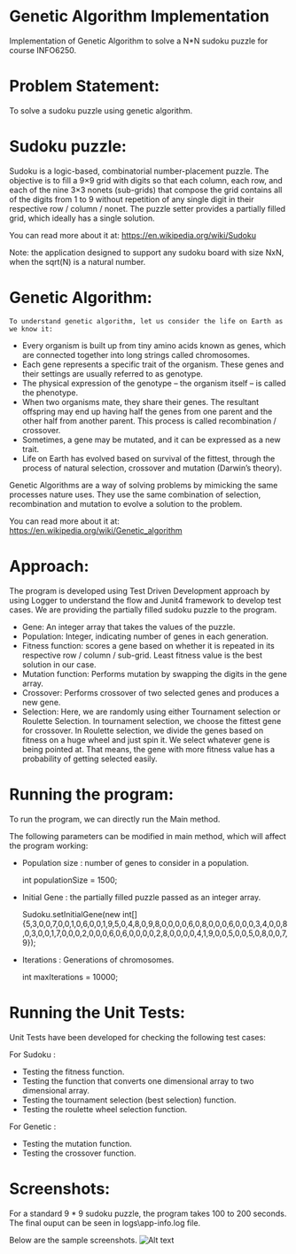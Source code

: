 # Genetic Algorithm Implementation
Implementation of Genetic Algorithm to solve a N*N sudoku puzzle for course INFO6250.

# Problem Statement:
  To solve a sudoku puzzle using genetic algorithm.
# Sudoku puzzle:
Sudoku is a logic-based, combinatorial number-placement puzzle. The objective is to fill a 9×9 grid with digits so that each column, each row, and each of the nine 3×3 nonets (sub-grids) that compose the grid contains all of the digits from 1 to 9 without repetition of any single digit in their respective row / column / nonet. The puzzle setter provides a partially filled grid, which ideally has a single solution.

You can read more about it at: https://en.wikipedia.org/wiki/Sudoku

Note: the application designed to support any sudoku board with size NxN, when the sqrt(N) is a natural number.
# Genetic Algorithm:
	To understand genetic algorithm, let us consider the life on Earth as we know it:
-	Every organism is built up from tiny amino acids known as genes, which are connected together into long strings called chromosomes.
-	Each gene represents a specific trait of the organism. These genes and their settings are usually referred to as genotype.
-	The physical expression of the genotype – the organism itself – is called the phenotype.
-	When two organisms mate, they share their genes. The resultant offspring may end up having half the genes from one parent and the other half from another parent. This process is called recombination / crossover.
-	Sometimes, a gene may be mutated, and it can be expressed as a new trait.
-	Life on Earth has evolved based on survival of the fittest, through the process of natural selection, crossover and mutation (Darwin’s theory).

Genetic Algorithms are a way of solving problems by mimicking the same processes nature uses. They use the same combination of selection, recombination and mutation to evolve a solution to the problem.

You can read more about it at: https://en.wikipedia.org/wiki/Genetic_algorithm

# Approach:
The program is developed using Test Driven Development approach by using Logger to understand the flow and Junit4 framework to develop test cases.
We are providing the partially filled sudoku puzzle to the program. 
- Gene: An integer array that takes the values of the puzzle.
- Population: Integer, indicating number of genes in each generation.
- Fitness function: scores a gene based on whether it is repeated in its respective row / column / sub-grid. Least fitness value is the best solution in our case.
- Mutation function: Performs mutation by swapping the digits in the gene array.
- Crossover: Performs crossover of two selected genes and produces a new gene.
- Selection: Here, we are randomly using either Tournament selection or Roulette Selection.
  In tournament selection, we choose the fittest gene for crossover. 
  In Roulette selection, we divide the genes based on fitness on a huge wheel and just spin it. We select whatever gene is being pointed   at. That means, the gene with more fitness value has a probability of getting selected easily.

# Running the program:
To run the program, we can directly run the Main method.

The following parameters can be modified in main method, which will affect the program working:
- Population size : number of genes to consider in a population.

  int populationSize = 1500;
- Initial Gene : the partially filled puzzle passed as an integer array.

  Sudoku.setInitialGene(new int[]{5,3,0,0,7,0,0,1,0,6,0,0,1,9,5,0,4,8,0,9,8,0,0,0,0,6,0,8,0,0,0,6,0,0,0,3,4,0,0,8,0,3,0,0,1,7,0,0,0,2,0,0,0,6,0,6,0,0,0,0,2,8,0,0,0,0,4,1,9,0,0,5,0,0,5,0,8,0,0,7,9});
- Iterations : Generations of chromosomes.

  int maxIterations =  10000;

# Running the Unit Tests:

Unit Tests have been developed for checking the following test cases:

For Sudoku :
- Testing the fitness function.
- Testing the function that converts one dimensional array to two dimensional array.
- Testing the tournament selection (best selection) function.
- Testing the roulette wheel selection function.

For Genetic : 
- Testing the mutation function.
- Testing the crossover function.

# Screenshots:
For a standard 9 * 9 sudoku puzzle, the program takes 100 to 200 seconds. The final ouput can be seen in logs\app-info.log file. 

Below are the sample screenshots.
![Alt text](https://github.com/alpana12/INFO6205_25/blob/master/ScreenShots/MainSample.JPG "Sample output")

